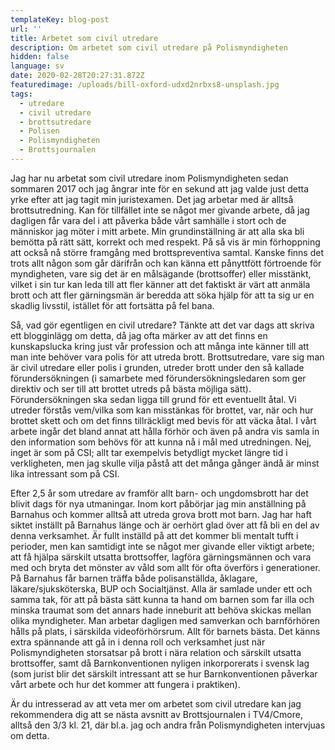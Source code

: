 ```yaml
---
templateKey: blog-post
url: ''
title: Arbetet som civil utredare
description: Om arbetet som civil utredare på Polismyndigheten
hidden: false
language: sv
date: 2020-02-28T20:27:31.872Z
featuredimage: /uploads/bill-oxford-udxd2nrbxs8-unsplash.jpg
tags:
  - utredare
  - civil utredare
  - brottsutredare
  - Polisen
  - Polismyndigheten
  - Brottsjournalen
---
```

Jag har nu arbetat som civil utredare inom Polismyndigheten sedan sommaren 2017 och jag ångrar inte för en sekund att jag valde just detta yrke efter att jag tagit min juristexamen. Det jag arbetar med är alltså brottsutredning. Kan för tillfället inte se något mer givande arbete, då jag dagligen får vara del i att påverka både vårt samhälle i stort och de människor jag möter i mitt arbete. Min grundinställning är att alla ska bli bemötta på rätt sätt, korrekt och med respekt. På så vis är min förhoppning att också nå större framgång med brottspreventiva samtal. Kanske finns det trots allt någon som går därifrån och kan känna ett pånyttfött förtroende för myndigheten, vare sig det är en målsägande (brottsoffer) eller misstänkt, vilket i sin tur kan leda till att fler känner att det faktiskt är värt att anmäla brott och att fler gärningsmän är beredda att söka hjälp för att ta sig ur en skadlig livsstil, istället för att fortsätta på fel bana. 

Så, vad gör egentligen en civil utredare? Tänkte att det var dags att skriva ett blogginlägg om detta, då jag ofta märker av att det finns en kunskapslucka kring just vår profession och att många inte känner till att man inte behöver vara polis för att utreda brott. Brottsutredare, vare sig man är civil utredare eller polis i grunden, utreder brott under den så kallade förundersökningen (i samarbete med förundersökningsledaren som ger direktiv och ser till att brottet utreds på bästa möjliga sätt). Förundersökningen ska sedan ligga till grund för ett eventuellt åtal. Vi utreder förstås vem/vilka som kan misstänkas för brottet, var, när och hur brottet skett och om det finns tillräckligt med bevis för att väcka åtal. I vårt arbete ingår det bland annat att hålla förhör och även på andra vis samla in den information som behövs för att kunna nå i mål med utredningen. Nej, inget är som på CSI; allt tar exempelvis betydligt mycket längre tid i verkligheten, men jag skulle vilja påstå att det många gånger ändå är minst lika intressant som på CSI. 

Efter 2,5 år som utredare av framför allt barn- och ungdomsbrott har det blivit dags för nya utmaningar. Inom kort påbörjar jag min anställning på Barnahus och kommer alltså att utreda grova brott mot barn. Jag har haft siktet inställt på Barnahus länge och är oerhört glad över att få bli en del av denna verksamhet. Är fullt inställd på att det kommer bli mentalt tufft i perioder, men kan samtidigt inte se något mer givande eller viktigt arbete; att få hjälpa särskilt utsatta brottsoffer, lagföra gärningsmännen och vara med och bryta det mönster av våld som allt för ofta överförs i generationer. På Barnahus får barnen träffa både polisanställda, åklagare, läkare/sjuksköterska, BUP och Socialtjänst. Alla är samlade under ett och samma tak, för att på bästa sätt kunna ta hand om barnen som far illa och minska traumat som det annars hade inneburit att behöva skickas mellan olika myndigheter. Man arbetar dagligen med samverkan och barnförhören hålls på plats, i särskilda videoförhörsrum. Allt för barnets bästa. Det känns extra spännande att gå in i denna roll och verksamhet just när Polismyndigheten storsatsar på brott i nära relation och särskilt utsatta brottsoffer, samt då Barnkonventionen nyligen inkorporerats i svensk lag (som jurist blir det särskilt intressant att se hur Barnkonventionen påverkar vårt arbete och hur det kommer att fungera i praktiken). 

Är du intresserad av att veta mer om arbetet som civil utredare kan jag rekommendera dig att se nästa avsnitt av Brottsjournalen i TV4/Cmore, alltså den 3/3 kl. 21, där bl.a. jag och andra från Polismyndigheten intervjuas om detta.

